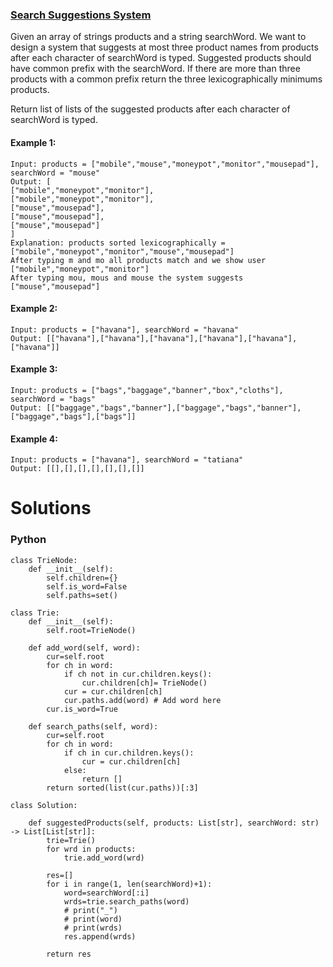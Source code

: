 ### [Search Suggestions System](https://leetcode.com/problems/search-suggestions-system/) <br>

Given an array of strings products and a string searchWord. We want to design a system that suggests at most three product names from products after each character of searchWord is typed. Suggested products should have common prefix with the searchWord. If there are more than three products with a common prefix return the three lexicographically minimums products.

Return list of lists of the suggested products after each character of searchWord is typed. 




#### Example 1:

```
Input: products = ["mobile","mouse","moneypot","monitor","mousepad"], searchWord = "mouse"
Output: [
["mobile","moneypot","monitor"],
["mobile","moneypot","monitor"],
["mouse","mousepad"],
["mouse","mousepad"],
["mouse","mousepad"]
]
Explanation: products sorted lexicographically = ["mobile","moneypot","monitor","mouse","mousepad"]
After typing m and mo all products match and we show user ["mobile","moneypot","monitor"]
After typing mou, mous and mouse the system suggests ["mouse","mousepad"]

```

#### Example 2:

```
Input: products = ["havana"], searchWord = "havana"
Output: [["havana"],["havana"],["havana"],["havana"],["havana"],["havana"]]

```

#### Example 3:

```
Input: products = ["bags","baggage","banner","box","cloths"], searchWord = "bags"
Output: [["baggage","bags","banner"],["baggage","bags","banner"],["baggage","bags"],["bags"]]

```

#### Example 4:

```
Input: products = ["havana"], searchWord = "tatiana"
Output: [[],[],[],[],[],[],[]]

```


# Solutions

### Python
```
class TrieNode:
    def __init__(self):
        self.children={}
        self.is_word=False
        self.paths=set()
        
class Trie:
    def __init__(self):
        self.root=TrieNode()
        
    def add_word(self, word):
        cur=self.root
        for ch in word:
            if ch not in cur.children.keys():
                cur.children[ch]= TrieNode()
            cur = cur.children[ch]
            cur.paths.add(word) # Add word here     
        cur.is_word=True
        
    def search_paths(self, word):
        cur=self.root
        for ch in word:
            if ch in cur.children.keys():
                cur = cur.children[ch]
            else:
                return []
        return sorted(list(cur.paths))[:3]
    
class Solution:
    
    def suggestedProducts(self, products: List[str], searchWord: str) -> List[List[str]]:
        trie=Trie()
        for wrd in products:
            trie.add_word(wrd)
            
        res=[]
        for i in range(1, len(searchWord)+1):
            word=searchWord[:i]
            wrds=trie.search_paths(word)
            # print("_")
            # print(word)
            # print(wrds)
            res.append(wrds)
        
        return res
```
